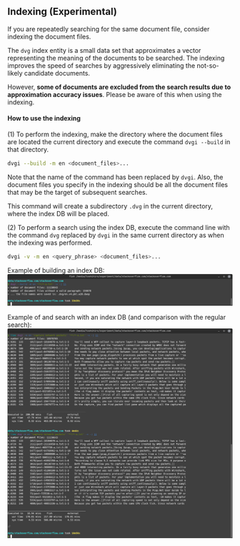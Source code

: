 ## Indexing (Experimental)

If you are repeatedly searching for the same document file, consider indexing the document files.

The `dvg` index entity is a small data set that approximates a vector representing the meaning of the documents to be searched. The indexing improves the speed of searches by aggressively eliminating the not-so-likely candidate documents.

However, **some of documents are excluded from the search results due to approximation accuracy issues**. Please be aware of this when using the indexing.

#### How to use the indexing

(1) To perform the indexing, make the directory where the document files are located the current directory and execute the command `dvgi --build` in that directory.

```sh
dvgi --build -m en <document_files>...
```

Note that the name of the command has been replaced by `dvgi`. Also, the document files you specify in the indexing should be all the document files that may be the target of subsequent searches.

This command will create a subdirectory `.dvg` in the current directory, where the index DB will be placed.

(2) To perform a search using the index DB, execute the command line with the command `dvg` replaced by `dvgi` in the same current directory as when the indexing was performed.

```sh
dvgi -v -m en <query_phrase> <document_files>...
```

Example of building an index DB:  
![](images/run9.png)

Example of and search with an index DB (and comparison with the regular search):  
![](images/run10.png)
